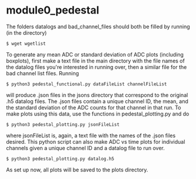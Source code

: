 # module0_pedestal
The folders datalogs and bad_channel_files should both be filled by running (in the directory)
```
$ wget wgetlist
```
To generate any mean ADC or standard deviation of ADC plots (including boxplots), first make a text file in the main directory with the file names of the datalog files you're interested in running over, then a similar file for the bad channel list files. Running
```
$ python3 pedestal_functional.py dataFileList channelFileList
```
will produce .json files in the jsons directory that correspond to the original .h5 datalog files. The .json files contain a unique channel ID, the mean, and the standard deviation of the ADC counts for that channel in that run. To make plots using this data, use the functions in pedestal_plotting.py and do 
```
$ python3 pedestal_plotting.py jsonFileList
```
where jsonFileList is, again, a text file with the names of the .json files desired. This python script can also make ADC vs time plots for individual channels given a unique channel ID and a datalog file to run over. 
```
$ python3 pedestal_plotting.py datalog.h5
```
As set up now, all plots will be saved to the plots directory. 
